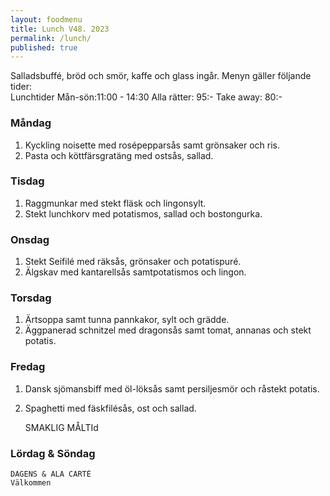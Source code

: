 ```yaml
---
layout: foodmenu
title: Lunch V48. 2023
permalink: /lunch/
published: true
---
```

Salladsbuffé, bröd och smör, kaffe och glass ingår.
Menyn gäller följande tider:  
Lunchtider  Mån-sön:11:00 - 14:30
Alla rätter: 95:- Take away: 80:-
                                
### Måndag

1. Kyckling noisette med rosépepparsås samt grönsaker och ris.
2. Pasta och köttfärsgratäng med ostsås, sallad.

### Tisdag
1. Raggmunkar med stekt fläsk och lingonsylt.
2. Stekt lunchkorv med potatismos, sallad och bostongurka.

### Onsdag
1. Stekt Seifilé med räksås, grönsaker och potatispuré.
2. Älgskav med kantarellsås samtpotatismos och lingon.

### Torsdag
1. Ärtsoppa samt tunna pannkakor, sylt och grädde. 
2. Äggpanerad schnitzel med dragonsås samt tomat, annanas och stekt potatis.

### Fredag  
1. Dansk sjömansbiff med öl-löksås samt persiljesmör och råstekt potatis.
2. Spaghetti med fäskfilésås, ost och sallad. 
 

     SMAKLIG MÅLTId
  
  ### Lördag & Söndag 
    DAGENS & ALA CARTÈ
    Välkommen
    
       
    

   
    
   
     
